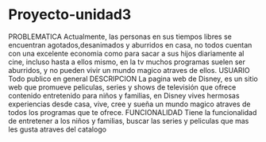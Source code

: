 # Proyecto-unidad3
PROBLEMATICA
Actualmente, las personas en sus tiempos libres se encuentran agotados,desanimados y aburridos en casa, no todos cuentan con una excelente economia como para sacar  a sus hijos diariamente al cine, incluso hasta a ellos mismo, en la tv muchos programas suelen ser aburridos, y no pueden vivir un mundo magico atraves de ellos.
USUARIO
Todo publico en general 
DESCRIPCION 
La pagina web de Disney, es un sitio web que promueve peliculas, series y shows de televisión que ofrece contenido entretenido para niños y familias, en Disney vives hermosas experiencias desde casa, vive, cree y sueña un mundo magico atraves de todos los programas que te ofrece.
FUNCIONALIDAD
Tiene la funcionalidad de entretener a los niños y familias, buscar las series y peliculas que mas les gusta atraves del catalogo
